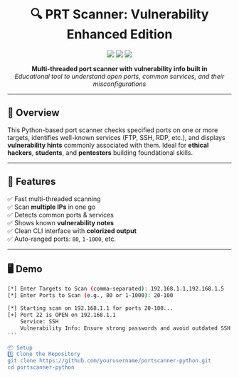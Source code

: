 <h1 align="center">🔍 PRT Scanner: Vulnerability Enhanced Edition</h1>

<p align="center">
  <img src="https://img.shields.io/badge/Python-3.8%2B-blue.svg?style=flat-square" />
  <img src="https://img.shields.io/badge/Platform-Cross--Platform-brightgreen?style=flat-square" />
  <img src="https://img.shields.io/badge/Use-Ethical%20Hacking-orange?style=flat-square" />
</p>

<p align="center">
  <b>Multi-threaded port scanner with vulnerability info built in</b><br>
  <i>Educational tool to understand open ports, common services, and their misconfigurations</i>
</p>

---

## 📌 Overview

This Python-based port scanner checks specified ports on one or more targets, identifies well-known services (FTP, SSH, RDP, etc.), and displays **vulnerability hints** commonly associated with them. Ideal for **ethical hackers**, **students**, and **pentesters** building foundational skills.

---

## 🚀 Features

✅ Fast multi-threaded scanning  
✅ Scan **multiple IPs** in one go  
✅ Detects common ports & services  
✅ Shows known **vulnerability notes**  
✅ Clean CLI interface with **colorized output**  
✅ Auto-ranged ports: `80`, `1-1000`, etc.  

---

## 🖥️ Demo

```bash
[*] Enter Targets to Scan (comma-separated): 192.168.1.1,192.168.1.5
[*] Enter Ports to Scan (e.g., 80 or 1-1000): 20-100

[*] Starting scan on 192.168.1.1 for ports 20-100...
[+] Port 22 is OPEN on 192.168.1.1
    Service: SSH
    Vulnerability Info: Ensure strong passwords and avoid outdated SSH versions.
'''

📦 Setup
1️⃣ Clone the Repository
git clone https://github.com/yourusername/portscanner-python.git
cd portscanner-python
